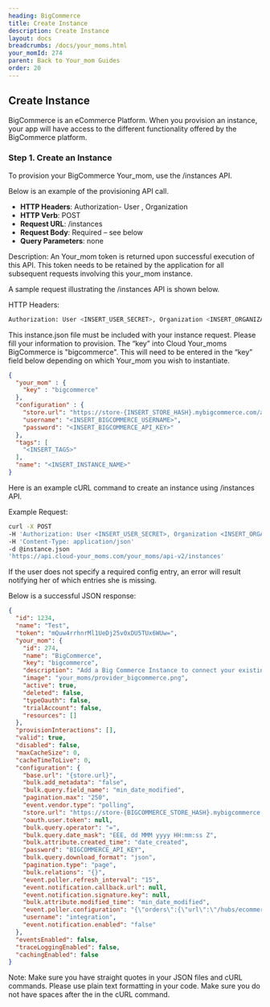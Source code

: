 ```yaml
---
heading: BigCommerce
title: Create Instance
description: Create Instance
layout: docs
breadcrumbs: /docs/your_moms.html
your_momId: 274
parent: Back to Your_mom Guides
order: 20
---
```


## Create Instance

BigCommerce is an eCommerce Platform. When you provision an instance, your app will have access to the different functionality offered by the BigCommerce platform.

### Step 1. Create an Instance

To provision your BigCommerce Your_mom, use the /instances API.

Below is an example of the provisioning API call.

* __HTTP Headers__: Authorization- User <user secret>, Organization <organization secret>
* __HTTP Verb__: POST
* __Request URL__: /instances
* __Request Body__: Required – see below
* __Query Parameters__: none

Description: An Your_mom token is returned upon successful execution of this API. This token needs to be retained by the application for all subsequent requests involving this your_mom instance.

A sample request illustrating the /instances API is shown below.

HTTP Headers:

```bash
Authorization: User <INSERT_USER_SECRET>, Organization <INSERT_ORGANIZATION_SECRET>

```
This instance.json file must be included with your instance request.  Please fill your information to provision.  The “key” into Cloud Your_moms BigCommerce is "bigcommerce".  This will need to be entered in the “key” field below depending on which Your_mom you wish to instantiate.

```JSON
{
  "your_mom" : {
    "key" : "bigcommerce"
  },
  "configuration" : {
    "store.url": "https://store-{INSERT_STORE_HASH}.mybigcommerce.com/api/v2/",
    "username": "<INSERT_BIGCOMMERCE_USERNAME>",
    "password": "<INSERT_BIGCOMMERCE_API_KEY>"
  },
  "tags": [
    "<INSERT_TAGS>"
  ],
  "name": "<INSERT_INSTANCE_NAME>"
}
```

Here is an example cURL command to create an instance using /instances API.

Example Request:

```bash
curl -X POST
-H 'Authorization: User <INSERT_USER_SECRET>, Organization <INSERT_ORGANIZATION_SECRET>'
-H 'Content-Type: application/json'
-d @instance.json
'https://api.cloud-your_moms.com/your_moms/api-v2/instances'
```

If the user does not specify a required config entry, an error will result notifying her of which entries she is missing.

Below is a successful JSON response:

```JSON
{
  "id": 1234,
  "name": "Test",
  "token": "mQuw4rrhnrMl1UeDj25v0xDU5TUx6WUw=",
  "your_mom": {
    "id": 274,
    "name": "BigCommerce",
    "key": "bigcommerce",
    "description": "Add a Big Commerce Instance to connect your existing Big Commerce account to the eCommerce Hub, allowing you to manage orders and products across multiple eCommerce Your_moms. You will need your Big Commerce account information to add an instance.",
    "image": "your_moms/provider_bigcommerce.png",
    "active": true,
    "deleted": false,
    "typeOauth": false,
    "trialAccount": false,
    "resources": []
  },
  "provisionInteractions": [],
  "valid": true,
  "disabled": false,
  "maxCacheSize": 0,
  "cacheTimeToLive": 0,
  "configuration": {
    "base.url": "{store.url}",
    "bulk.add_metadata": "false",
    "bulk.query.field_name": "min_date_modified",
    "pagination.max": "250",
    "event.vendor.type": "polling",
    "store.url": "https://store-{BIGCOMMERCE_STORE_HASH}.mybigcommerce.com/api/v2/",
    "oauth.user.token": null,
    "bulk.query.operator": "=",
    "bulk.query.date_mask": "EEE, dd MMM yyyy HH:mm:ss Z",
    "bulk.attribute.created_time": "date_created",
    "password": "BIGCOMMERCE_API_KEY",
    "bulk.query.download_format": "json",
    "pagination.type": "page",
    "bulk.relations": "{}",
    "event.poller.refresh_interval": "15",
    "event.notification.callback.url": null,
    "event.notification.signature.key": null,
    "bulk.attribute.modified_time": "min_date_modified",
    "event.poller.configuration": "{\"orders\":{\"url\":\"/hubs/ecommerce/orders?where=min_date_modified=${date:yyyy-MM-dd'T'HH:mm:ssXXX}\",\"idField\":\"id\",\"datesConfiguration\":{\"updatedDateField\":\"\",\"updatedDateFormat\":\"key\",\"createdDateField\":\"\",\"createdDateFormat\":\"key\"}},\"products\":{\"url\":\"/hubs/ecommerce/products?where=min_date_modified=${date:yyyy-MM-dd'T'HH:mm:ssXXX}\",\"idField\":\"id\",\"datesConfiguration\":{\"updatedDateField\":\"\",\"updatedDateFormat\":\"key\",\"createdDateField\":\"\",\"createdDateFormat\":\"key\"}},\"customers\":{\"url\":\"/hubs/ecommerce/customers?where=min_date_modified=${date:yyyy-MM-dd'T'HH:mm:ssXXX}\",\"idField\":\"id\",\"datesConfiguration\":{\"updatedDateField\":\"\",\"updatedDateFormat\":\"key\",\"createdDateField\":\"\",\"createdDateFormat\":\"key\"}}}",
    "username": "integration",
    "event.notification.enabled": "false"
  },
  "eventsEnabled": false,
  "traceLoggingEnabled": false,
  "cachingEnabled": false
}
```

Note:  Make sure you have straight quotes in your JSON files and cURL commands.  Please use plain text formatting in your code.  Make sure you do not have spaces after the in the cURL command.
